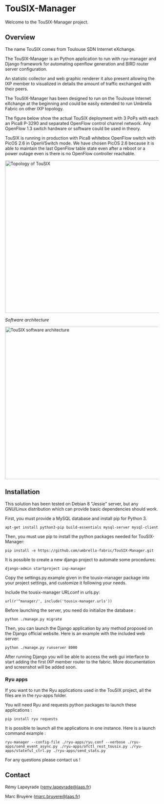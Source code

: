 # TouSIX-Manager

Welcome to the TouSIX-Manager project.

Overview
--------

The name TouSIX comes from Toulouse SDN Internet eXchange.

The TouSIX-Manager is an Python application to run with ryu-manager and Django framework for automating openflow generation and BIRD router server configuration. 

An statistic collector and web graphic renderer it also present allowing the IXP member to visualized in details the amount of traffic exchanged  with their peers. 

The TouSIX-Manager has been designed to run on the Toulouse Internet eXchange at the beginning and could be easily extended to run Umbrella Fabric on other IXP topology.

The figure below show the actual TouSIX deployment with 3 PoPs with each an Pica8 P-3290 and separated OpenFlow control channel network. Any OpenFlow 1.3 switch hardware or software could be used in theory. 

TouSIX is running in production with Pica8 whitebox OpenFlow switch with PicOS 2.6 in OpenVSwitch mode. We have chosen PicOS 2.6 because it is able to maintain the last OpenFlow table state even after a reboot or a power outage even is there is no OpenFlow controller reachable. 



<img src="http://195.154.106.70/topo_touSIX.021.png" title="Topology of TouSIX" width="600" height="500" />

*Software architecture*

<img src="http://195.154.106.70/soft_archi_tousix.001.png" title="TouSIX software architecture" width="600" height="500" />

    
Installation
------------

This solution has been tested on Debian 8 "Jessie" server, but any GNU/Linux distribution which can provide basic dependencies should work.

First, you must provide a MySQL database and install pip for Python 3.


    apt-get install python3-pip build-essentials mysql-server mysql-client


Then, you must use pip to install the python packages needed for TouSIX-Manager:
    
    pip install -e https://github.com/umbrella-fabric/TouSIX-Manager.git

It is possible to create a new django project to automate some procedures:

    django-admin startproject ixp-manager

Copy the settings.py.example given in the tousix-manager package into your project settings, and customize it following your needs.

Include the tousix-manager URLconf in urls.py:

    url(r'^manager/', include('tousix-manager.urls'))

Before launching the server, you need do initialize the database :

    python ./manage.py migrate
    
Then, you can launch the Django application by any method proposed on the Django official website.
Here is an example with the included web server:

    python ./manage.py runserver 8000

After running Django you will be able to access the web gui interface to start adding the first IXP member router to the fabric.
More documentation and screenshot will be added soon.

### Ryu apps

If you want to run the Ryu applications used in the TouSIX project, all the files are in the ryu-apps folder.

You will need Ryu and requests python packages to launch these applications :

    pip install ryu requests

It is possible to launch all the applications in one instance. Here is a launch command example :

    ryu-manager --config-file ./ryu-apps/ryu.conf --verbose ./ryu-apps/send_event_async.py ./ryu-apps/ofctl_rest_tousix.py ./ryu-apps/stateful_ctrl.py ./ryu-apps/send_stats.py
   
For any questions please contact us !

Contact
-------
Rémy Lapeyrade (remy.lapeyrade@laas.fr)

Marc Bruyère (marc.bruyere@laas.fr)

